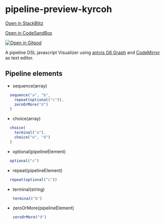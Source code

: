 # pipeline-preview-kyrcoh
[Open in StackBlitz](https://stackblitz.com/github/imaguiraga/lerna-preview-kyrcoh/tree/master/packages/pipeline-preview-kyrcoh)

[Open in CodeSandBox](https://codesandbox.io/s/github/imaguiraga/lerna-preview-kyrcoh/tree/master/packages/pipeline-preview-kyrcoh)

[![Open in Gitpod](https://gitpod.io/button/open-in-gitpod.svg)](https://gitpod.io/#https://github.com/imaguiraga/lerna-preview-kyrcoh/tree/master/packages/pipeline-preview-kyrcoh)

A pipeline DSL javascript Visualizer using [antvis G6 Graph](https://g6.antv.vision/en)
and [CodeMirror](https://codemirror.net/) as text editor.

## Pipeline elements ##
- sequence(array)
```javascript
  sequence("a", "b", 
    repeat(optional("c")), 
    zeroOrMore("d")
  )
```  

- choice(array)
```javascript
  choice(
    terminal("a"),
    choice("e", "d")
  )
```  

- optional(pipelineElement)
```javascript
  optional("c")
```  

- repeat(pipelineElement)
```javascript
  repeat(optional("c"))
```  

- terminal(string)
  ```javascript
  terminal("b")
  ```

- zeroOrMore(pipelineElement)
  ```javascript
  zeroOrMore("d")
  ```

